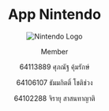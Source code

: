 <h1 align="center">App Nintendo</h1>
<p align="center">
  <img src="https://upload.wikimedia.org/wikipedia/commons/thumb/b/b3/Nintendo_red_logo.svg/2560px-Nintendo_red_logo.svg.png" alt="Nintendo Logo">
</p>
<center>
    <p>Member</p>
    <p>64113889 ศุภณัฐ คุ้มรักษ์</p>
    <p>64106107 ธัมมกิตติ์ โชติช่วง</p>
    <p>64102288 จิรายุ สาสนทาญาติ</p>
</center>
